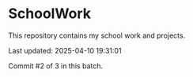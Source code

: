 # SchoolWork

This repository contains my school work and projects.

Last updated: 2025-04-10 19:31:01

Commit #2 of 3 in this batch.